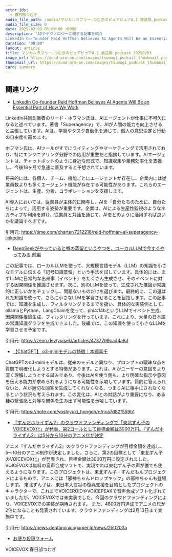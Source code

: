 ```yaml
---
actor_ids:
  - 春日部つむぎ
audio_file_path: /audio/マジカルラブリー☆つむぎのピュアピュアA.I.放送局_podcast_20250203.mp3
audio_file_size: 0
date: 2025-02-03 05:00:00 +0900
description: 'AIやテクノロジーに関する記事を紹介  
LinkedIn Co-founder Reid Hoffman Believes AI Agents Will Be an Essential Part of How We Work、DeepSeekがやっていると噂の蒸留というやつを、ローカルLLMで今すぐやってみる 前編、【ChatGPT】 o3-miniモデルの特徴｜本郷喜千、『ずんだホライずん2』のクラウドファンディングで「東北ずん子のVOICEVOX化」が発表、第2ゴールとして目標金額は3000万円。『ずんだホライずん2』は5分から10分のアニメ化が決定'
duration: "00:00"
layout: article
title: マジカルラブリー☆つむぎのピュアピュアA.I.放送局 podcast 20250203
image_url: https://zund-arm-on.com/images/tsumugi_podcast_thumbnail.png
thumbnail_url: https://zund-arm-on.com/images/tsumugi_podcast_thumbnail.png
card: summary
---
```


## 関連リンク


- [LinkedIn Co-founder Reid Hoffman Believes AI Agents Will Be an Essential Part of How We Work](https://time.com/charter/7212218/reid-hoffman-ai-superagency-linkedin/)  


LinkedIn共同創業者のリード・ホフマン氏は、AIエージェントが仕事に不可欠になると述べています。著書「Superagency」で、AIが人間の能力を向上させると主張しています。AIは、学習やタスク自動化を通じて、個人の意思決定と行動の自由度を高めます。

ホフマン氏は、AIツールがすでにライティングやマーケティングで活用されており、特にエンジニアリング分野での応用が重要だと指摘しています。AIエージェントは、チャットボットのように身近な形式で、知識収集や業務効率化を支援し、今後18ヶ月で急速に普及すると予想されています。

将来的には、各個人、チーム、機能ごとにエージェントが存在し、企業内には従業員数よりも多くエージェント機能が存在する可能性があります。これらのエージェントは、生産、分析、コラボレーションを支援します。

AI導入においては、従業員が主体的に関与し、AIを「自分たちのために、自分たちによって」活用する姿勢が重要です。企業は、AIによる生産性監視のようなネガティブな利用を避け、従業員と対話を通じて、AIをどのように活用すれば良いかを議論すべきです。


引用元: https://time.com/charter/7212218/reid-hoffman-ai-superagency-linkedin/


- [DeepSeekがやっていると噂の蒸留というやつを、ローカルLLMで今すぐやってみる 前編](https://zenn.dev/yuiseki/articles/4737799cad4a8d)  


この記事では、ローカルLLMを使って、大規模言語モデル（LLM）の知識を小さなモデルに伝える「記号知識蒸留」という手法を試しています。具体的には、まずLLMに日常的な出来事（イベント）をたくさん生成させ、そのイベントに対する因果関係を推論させます。次に、別のLLMを使って、生成された推論が常識的に正しいかをチェックし、問題ないものだけを選びます。最終的に、この選ばれた知識を使って、さらに小さなLLMを学習させることを目指します。この記事では、知識を生成し、フィルタリングするまでを扱い、具体的な実装例として、ollamaとPython、LangChainを使って、phi4:14bというLLMでイベント生成、因果関係推論生成、フィルタリングを行っています。これにより、大量の日本語の常識知識グラフを生成できました。後編では、この知識を使って小さなLLMを学習させる予定です。


引用元: https://zenn.dev/yuiseki/articles/4737799cad4a8d


- [【ChatGPT】 o3-miniモデルの特徴｜本郷喜千](https://note.com/yoshiyuki_hongoh/n/nca7d82f559b1)  


ChatGPTのo3-miniモデルは、従来のモデルと異なり、プロンプトの曖昧な点を質問で明確化しようとする特徴があります。これは、AIがユーザーの意図をより深く理解しようとする試みであり、今後はAIを使う側も、より明確な指示や意図を伝える能力が求められるようになる可能性を示唆しています。質問に答えられないと、AIが適切な回答を生成してくれなくなる、つまりAIに相手にされなくなるという状況も考えられます。この変化は、AIとの対話がより重要になり、ある種の緊張感と対等な関係を生み出す可能性を示唆しています。


引用元: https://note.com/yoshiyuki_hongoh/n/nca7d82f559b1


- [『ずんだホライずん2』のクラウドファンディングで「東北ずん子のVOICEVOX化」が発表、第2ゴールとして目標金額は3000万円。『ずんだホライずん2』は5分から10分のアニメ化が決定](https://news.denfaminicogamer.jp/news/250203a)  


アニメ『ずんだホライずん2』のクラウドファンディングが目標金額を達成し、5～10分のアニメ制作が決定しました。さらに、第2の目標として「東北ずん子のVOICEVOX化」が発表され、目標金額は3000万円に設定されました。VOICEVOXは無料の音声合成ソフトで、実現すれば東北ずん子の声が誰でも使えるようになります。このプロジェクトは、東北ずん子・ずんだもんプロジェクトによるもので、アニメには「邪神ちゃんドロップキック」の邪神ちゃんも登場します。
東北ずん子は、東日本大震災の復興支援を目的としたプロジェクトのキャラクターで、これまでVOICEROIDやVOICEPEAKで音声合成ソフト化されていましたが、VOICEVOXでは未実装でした。今回のクラウドファンディングにより、VOICEVOXでの実装が期待されます。
また、4800万円達成でアニメの尺が2倍になることも発表されています。クラウドファンディングは2月13日まで実施中です。


引用元: https://news.denfaminicogamer.jp/news/250203a



- [お便り投稿フォーム](https://forms.gle/ffg4JTfqdiqK62qf9)

VOICEVOX:春日部つむぎ
